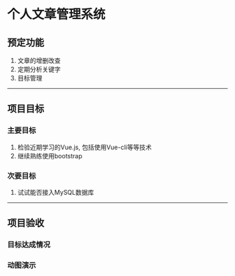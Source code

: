 个人文章管理系统
===

## 预定功能 ##
1. 文章的增删改查
2. 定期分析关键字
3. 目标管理

---

## 项目目标 ##
### 主要目标 ###
1. 检验近期学习的Vue.js, 包括使用Vue-cli等等技术
2. 继续熟练使用bootstrap

### 次要目标 ###
1. 试试能否接入MySQL数据库

---

## 项目验收 ###
### 目标达成情况 ###


### 动图演示 ###
